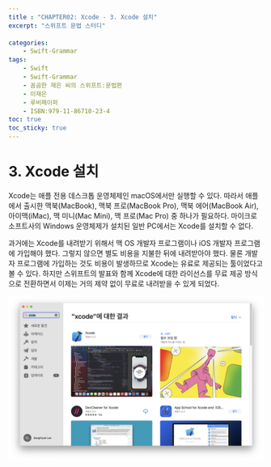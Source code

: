 ```yaml
---
title : "CHAPTER02: Xcode - 3. Xcode 설치"
excerpt: "스위프트 문법 스터디"

categories:
    - Swift-Grammar
tags:
    - Swift
    - Swift-Grammar
    - 꼼곰한 재은 씨의 스위프트:문법편
    - 이재은
    - 루비페이퍼
    - ISBN:979-11-86710-23-4
toc: true
toc_sticky: true
---
```


# 3. Xcode 설치

Xcode는 애플 전용 데스크톱 운영체제인 macOS에서만 실행할 수 있다. 따라서 애플에서 출시한 맥북(MacBook), 맥북 프로(MacBook Pro), 맥북 에어(MacBook Air), 아이맥(iMac), 맥 미니(Mac Mini), 맥 프로(Mac Pro) 중 하나가 필요하다. 마이크로소프트사의 Windows 운영체제가 설치된 일반 PC에서는 Xcode를 설치할 수 없다.

과거에는 Xcode를 내려받기 위해서 맥 OS 개발자 프로그램이나 iOS 개발자 프로그램에 가입해야 했다. 그렇지 않으면 별도 비용을 지불한 뒤에 내려받아야 했다. 물론 개발자 프로그램에 가입하는 것도 비용이 발생하므로 Xcode는 유료로 제공되는 툴이었다고 볼 수 있다. 하지만 스위프트의 발표와 함께 Xcode에 대한 라이선스를 무료 제공 방식으로 전환하면서 이제는 거의 제약 없이 무료로 내려받을 수 있게 되었다.


![앱스토어에서 Xcode 검색](/assets/images/posts/Swift-Grammar/2020-10-26-2-3/1.png)